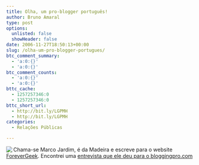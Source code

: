 ```yaml
---
title: Olha, um pro-blogger português!
author: Bruno Amaral
type: post
options:
  unlisted: false
  showHeader: false
date: 2006-11-27T18:50:13+00:00
slug: /olha-um-pro-blogger-portugues/
btc_comment_summary:
  - 'a:0:{}'
  - 'a:0:{}'
btc_comment_counts:
  - 'a:0:{}'
  - 'a:0:{}'
bttc_cache:
  - 1257257346:0
  - 1257257346:0
bttc_short_url:
  - http://bit.ly/LGPMH
  - http://bit.ly/LGPMH
categories:
  - Relações Públicas

---
```

<img align="left" src="http://images.websnapr.com/?url=http%3A%2F%2Fwww.bloggingpro.com%2Farchives%2F2006%2F11%2F27%2Finterview-with-marco-jardim%2F&#038;size=s" />Chama-se Marco Jardim, é da Madeira e escreve para o website [ForeverGeek][1]. Encontrei uma [entrevista que ele deu para o bloggingpro.com][2]

 [1]: http://www.forevergeek.com
 [2]: http://www.bloggingpro.com/archives/2006/11/27/interview-with-marco-jardim/